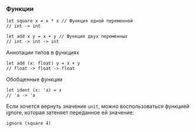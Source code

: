 ### Функции

```f#
let square x = x * x // Функция одной переменной
// int -> int

let add x y = x + y // Функция двух переменных
// int -> int -> int
```

Аннотации типов в функциях

```f#
let add (x: float) y = x + y
// float -> float -> float
```

Обобщенные функции

```f#
let ident (x: 'a) = x
// 'a -> 'a
```

Если хочется вернуть значение `unit`, можно воспользоваться функцией ignore, которая затеняет переданное ей значение:

```f#
ignore (square 4)
```


